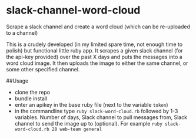 # slack-channel-word-cloud
Scrape a slack channel and create a word cloud (which can be re-uploaded to a channel)

This is a crudely developed (in my limited spare time, not enough time to polish) but functional little ruby app.
It scrapes a given slack channel (for the api-key provided) over the past X days and puts the messages into a word cloud image. 
It then uploads the image to either the same channel, or some other specified channel.

##Usage 
  - clone the repo
  - bundle install
  - enter an apikey in the base ruby file (next to the variable `token`)
  - in the commandline type `ruby slack-word-cloud.rb` followed by 1-3 variables. Number of days, Slack channel to pull messages from, Slack channel to send the image up to (optional). For example `ruby slack-word-cloud.rb 28 web-team general`
